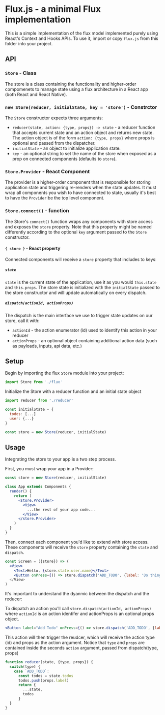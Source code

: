 # Flux.js - a minimal Flux implementation

This is a simple implementation of the flux model implemented purely using React's Context and Hooks APIs.
To use it, import or copy `flux.js` from this folder into your project.

## API

### `Store` - Class
The store is a class containing the functionality and higher-order compomenets to manage state using a flux architecture in a React app (both React and React Native).

### `new Store(reducer, initialState, key = 'store')` - Constrctor
The `Store` constructor expects three arguments:
- `reducer(state, action: {type, props}) -> state` - a reducer function that accepts current state and an action object and returns new state. The action object is of the form `action: {type, props}` where props is optional and passed from the dispatcher.
- `initialState` - an object to initialize application state.
- `key` - an optional string to set the name of the store when exposed as a prop on connected components (defaults to `store`). 


### `Store.Provider` - React Component
The provider is a higher-order component that is responsible for storing application state and triggering re-renders when the state updates.
It must wrap all components you wish to have connected to state, usually it's best to have the `Provider` be the top level component.

### `Store.connect()` - function
The Store's `connect()` function wraps any components with store access and exposes the `store` property.
Note that this property might be named differently according to the optional `key` argument passed to the `Store` constructor.

#### `{ store }` - React property
Connected components will receive a `store` property that includes to keys:

##### `state`
`state` is the current state of the application, use it as you would `this.state` and `this.props`.
The store state is initialized with the `initialState` passed to the store constructor and will update automatically on every dispatch.

##### `dispatch(actionId, actionProps)`
The dispatch is the main interface we use to trigger state updates on our store, call it with:
- `actionId` - the action enumerator (id) used to identify this action in your reducer
- `actionProps` - an optional object containing additional action data (such as payloads, inputs, api data, etc.)


## Setup
Begin by importing the flux `Store` module into your project:
```javascript
import Store from './flux'
```

Initialize the Store with a reducer function and an initial state object
```javascript
import reducer from './reducer'

const initialState = {
  todos: [...]
  user: {...}
}

const store = new Store(reducer, initialState)
```

## Usage
Integrating the store to your app is a two step process.

First, you must wrap your app in a Provider:
```jsx
const store = new Store(reducer, initialState)

class App extends Components {
  render() {
    return (
      <store.Provider>
        <View>
          ...the rest of your app code...
        </View>
      </store.Provider>
    )
  }
}
```

Then, connect each component you'd like to extend with store access.
These components will receive the `store` property containing the `state` and `dispatch`.
```jsx
const Screen = ({store}) => (
  <View>
    <Text>Hello, {store.state.user.name}</Text>
    <Button onPress={() => store.dispatch('ADD_TODO', {label: 'Do things!')} />
  </View>
)
```

It's important to understand the dyanmic between the dispatch and the reducer:

To dispatch an action you'll call `store.dispatch(actionId, actionProps)`
where `actionId` is an action identifer and actionProps is an optional props object.
```jsx
<Button label="Add Todo" onPress={() => store.dispatch('ADD_TODO', {label: 'Do Things!'})} />
```

This action will then trigger the reudcer, which will receive the action type (id) and props as the action argument.
Notice that `type` and `props` are contained inside the seconds `action` argument, passed from dispatch(type, props)
```javascript
function reducer(state, {type, props}) {
  switch(type) {
    case `ADD_TODO`:
      const todos = state.todos
      todos.push(props.label)
      return {
        ...state,
        todos
      }
  }
}
```
